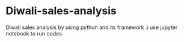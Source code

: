 # Diwali-sales-analysis
Diwali sales analysis by using python and its framework .i use jupyter notebook to run codes
